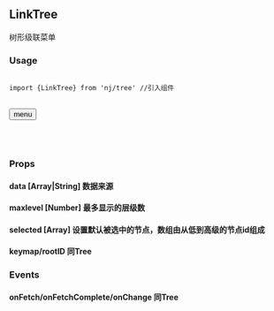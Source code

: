## LinkTree

树形级联菜单

### Usage
<pre><code class="language-javascript">
import {LinkTree} from 'nj/tree' //引入组件
</code>
</pre>

<button id="menuTree">menu</button>
<div id="treeLink" class="nj-tree mb15"></div>

<pre><code class="language-javascript"><script type="text/code">
var mytree = render(<LinkTree data={'./menu?parentid='}/>, container)
</script></code>
</pre>

### Props

#### data <span>[Array|String] 数据来源</span>
#### maxlevel <span>[Number] 最多显示的层级数</span>
#### selected <span>[Array] 设置默认被选中的节点，数组由从低到高级的节点id组成</span>
#### keymap/rootID <span>同Tree</span>

### Events

#### onFetch/onFetchComplete/onChange <span>同Tree</span>